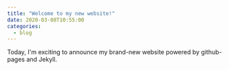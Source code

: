 ```yaml
---
title: "Welcome to my new website!"
date: 2020-03-08T10:55:00
categories:
  - blog
---
```


Today, I'm exciting to announce my brand-new website powered by github-pages and Jekyll.
